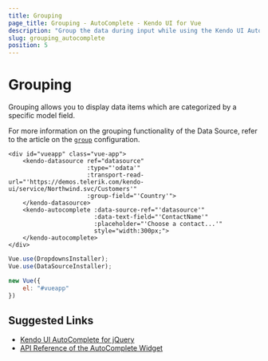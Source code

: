 ```yaml
---
title: Grouping
page_title: Grouping - AutoComplete - Kendo UI for Vue
description: "Group the data during input while using the Kendo UI AutoComplete wrapper for Vue."
slug: grouping_autocomplete
position: 5
---
```


# Grouping

Grouping allows you to display data items which are categorized by a specific model field.

For more information on the grouping functionality of the Data Source, refer to the article on the [`group`](https://docs.telerik.com/kendo-ui/api/javascript/data/datasource#configuration-group) configuration.

```html-preview
<div id="vueapp" class="vue-app">
    <kendo-datasource ref="datasource"
                      :type="'odata'"
                      :transport-read-url="'https://demos.telerik.com/kendo-ui/service/Northwind.svc/Customers'"
                      :group-field="'Country'">
    </kendo-datasource>
    <kendo-autocomplete :data-source-ref="'datasource'"
                        :data-text-field="'ContactName'"
                        :placeholder="'Choose a contact...'"
                        style="width:300px;">
    </kendo-autocomplete>
</div>
```
```js
Vue.use(DropdownsInstaller);
Vue.use(DataSourceInstaller);

new Vue({
    el: "#vueapp"
})
```

## Suggested Links

* [Kendo UI AutoComplete for jQuery](https://docs.telerik.com/kendo-ui/controls/editors/autocomplete/overview)
* [API Reference of the AutoComplete Widget](https://docs.telerik.com/kendo-ui/api/javascript/ui/autocomplete)
